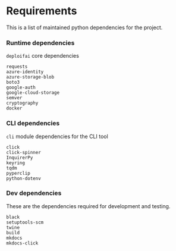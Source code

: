 # Requirements

This is a list of maintained python dependencies for the project.

### Runtime dependencies

`deploifai` core dependencies

```text
requests
azure-identity
azure-storage-blob
boto3
google-auth
google-cloud-storage
semver
cryptography
docker
```

### CLI dependencies

`cli` module dependencies for the CLI tool

```text
click
click-spinner
InquirerPy
keyring
tqdm
pyperclip
python-dotenv
```

### Dev dependencies

These are the dependencies required for development and testing.

```text
black
setuptools-scm
twine
build
mkdocs
mkdocs-click
```

